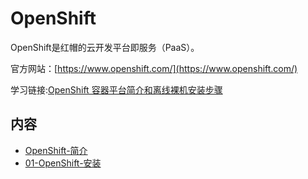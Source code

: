 # OpenShift
OpenShift是红帽的云开发平台即服务（PaaS）。

官方网站：[https://www.openshift.com/](https://www.openshift.com/)

学习链接:[OpenShift 容器平台简介和离线裸机安装步骤](https://csc.cn.ibm.com/roadmap/index/6cad9db3-bca0-45a8-abbc-c2c6fd38cb60?eventId=5c9e9c67-e55e-483a-a6bb-32f89b1bdc23)

## 内容
- [OpenShift-简介](https://ebook.big1000.com/14-%E4%BA%91%E5%B9%B3%E5%8F%B0/01-OpenShift/01-OpenShift-%E7%AE%80%E4%BB%8B.html)
- [01-OpenShift-安装](https://ebook.big1000.com/14-%E4%BA%91%E5%B9%B3%E5%8F%B0/01-OpenShift/02-Openshift-%E5%AE%89%E8%A3%85.html)
